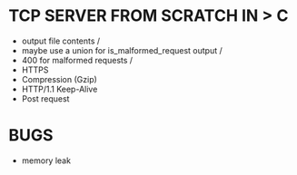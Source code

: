 # TCP SERVER FROM SCRATCH IN > C
- output file contents /
- maybe use a union for is_malformed_request output /
- 400 for malformed requests /
- HTTPS
- Compression (Gzip)
- HTTP/1.1 Keep-Alive
- Post request

# BUGS
- memory leak
